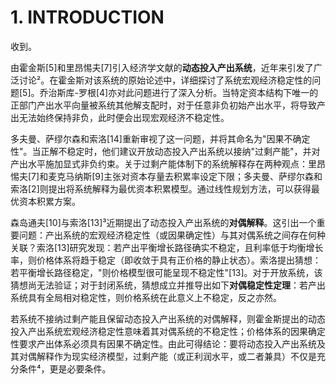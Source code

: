 # 1. INTRODUCTION

收到。

由霍金斯[5]和里昂惕夫[7]引入经济学文献的**动态投入产出系统**，近年来引发了广泛讨论²。在霍金斯对该系统的原始论述中，详细探讨了系统宏观经济稳定性的问题[5]。乔治斯库-罗根[4]亦对此问题进行了深入分析。当特定资本结构下唯一的正部门产出水平向量被系统其他解支配时，对于任意非负初始产出水平，将导致产出无法始终保持非负，此时便会出现宏观经济不稳定性。

多夫曼、萨缪尔森和索洛[14]重新审视了这一问题，并将其命名为"因果不确定性"。当正解不稳定时，他们建议开放动态投入产出系统以接纳"过剩产能"，并对产出水平施加显式非负约束。关于过剩产能体制下的系统解释存在两种观点：里昂惕夫[7]和麦克马纳斯[9]主张对资本存量去积累率设定下限；多夫曼、萨缪尔森和索洛[2]则提出将系统解释为最优资本积累模型。通过线性规划方法，可以获得最优资本积累方案。

森岛通夫[10]与索洛[13]³近期提出了动态投入产出系统的**对偶解释**。这引出一个重要问题：产出系统的宏观经济稳定性（或因果确定性）与其对偶系统之间存在何种关联？索洛[13]研究发现：若产出平衡增长路径确实不稳定，且利率低于均衡增长率，则价格体系将趋于稳定（即收敛于具有正价格的静止状态）。索洛提出猜想：若平衡增长路径稳定，"则价格模型很可能呈现不稳定性"[13]。对于开放系统，该猜想尚无法验证；对于封闭系统，猜想成立并推导出如下**对偶稳定性定理**：若产出系统具有全局相对稳定性，则价格系统在此意义上不稳定，反之亦然。

若系统不接纳过剩产能且保留动态投入产出系统的对偶解释，则霍金斯提出的动态投入产出系统宏观经济稳定性意味着其对偶系统的不稳定性；价格体系的因果确定性要求产出体系必须具有因果不确定性。由此可得结论：要将动态投入产出系统及其对偶解释作为现实经济模型，过剩产能（或正利润水平，或二者兼具）不仅是充分条件⁴，更是必要条件。


